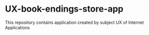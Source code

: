 # UX-book-endings-store-app
This repository contains application created by subject UX of Internet Applications
